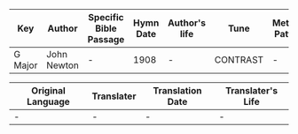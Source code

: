 Key | Author   | Specific Bible Passage     |Hymn Date |Author's life |Tune |Metrical Pattern   |Composer/Source
-- | --------- | ---------------------------|----------|--------------|-----|-------------------|-------------  
G Major |John Newton |- |1908 |- |CONTRAST |- |Lewis Edson

Original Language | Translater | Translation Date   | Translater's Life  
----------------- | --------- | --------------------|-------------     
\- |- |- |-
